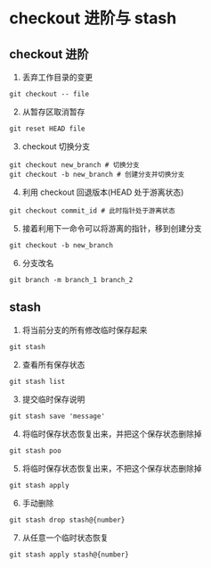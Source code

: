 # checkout 进阶与 stash
## checkout 进阶
1. 丢弃工作目录的变更
```
git checkout -- file
```
2. 从暂存区取消暂存
```
git reset HEAD file
```
3. checkout 切换分支
```
git checkout new_branch # 切换分支
git checkout -b new_branch # 创建分支并切换分支
```
4. 利用 checkout 回退版本(HEAD 处于游离状态)
```
git checkout commit_id # 此时指针处于游离状态
```
5. 接着利用下一命令可以将游离的指针，移到创建分支
```
git checkout -b new_branch 
```
6. 分支改名
```
git branch -m branch_1 branch_2
```

## stash
1. 将当前分支的所有修改临时保存起来
```
git stash
```
2. 查看所有保存状态
```
git stash list
```
3. 提交临时保存说明
```
git stash save 'message'
```
4. 将临时保存状态恢复出来，并把这个保存状态删除掉
```
git stash poo
```
5. 将临时保存状态恢复出来，不把这个保存状态删除掉
```
git stash apply
```
6. 手动删除
```
git stash drop stash@{number} 
```
7. 从任意一个临时状态恢复
```
git stash apply stash@{number}
```
